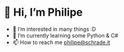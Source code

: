 # 👋 Hi, I’m Philipe
- 👀 I’m interested in many things :D
- 🌱 I’m currently learning some Python & C#
- 📫 How to reach me philipe@schrade.it
